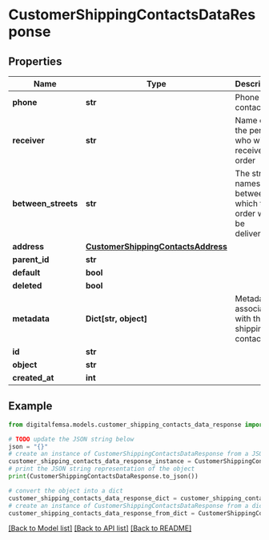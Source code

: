 # CustomerShippingContactsDataResponse


## Properties

Name | Type | Description | Notes
------------ | ------------- | ------------- | -------------
**phone** | **str** | Phone contact | [optional] 
**receiver** | **str** | Name of the person who will receive the order | [optional] 
**between_streets** | **str** | The street names between which the order will be delivered. | [optional] 
**address** | [**CustomerShippingContactsAddress**](CustomerShippingContactsAddress.md) |  | 
**parent_id** | **str** |  | [optional] 
**default** | **bool** |  | [optional] 
**deleted** | **bool** |  | [optional] 
**metadata** | **Dict[str, object]** | Metadata associated with the shipping contact | [optional] 
**id** | **str** |  | 
**object** | **str** |  | 
**created_at** | **int** |  | 

## Example

```python
from digitalfemsa.models.customer_shipping_contacts_data_response import CustomerShippingContactsDataResponse

# TODO update the JSON string below
json = "{}"
# create an instance of CustomerShippingContactsDataResponse from a JSON string
customer_shipping_contacts_data_response_instance = CustomerShippingContactsDataResponse.from_json(json)
# print the JSON string representation of the object
print(CustomerShippingContactsDataResponse.to_json())

# convert the object into a dict
customer_shipping_contacts_data_response_dict = customer_shipping_contacts_data_response_instance.to_dict()
# create an instance of CustomerShippingContactsDataResponse from a dict
customer_shipping_contacts_data_response_from_dict = CustomerShippingContactsDataResponse.from_dict(customer_shipping_contacts_data_response_dict)
```
[[Back to Model list]](../README.md#documentation-for-models) [[Back to API list]](../README.md#documentation-for-api-endpoints) [[Back to README]](../README.md)


